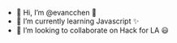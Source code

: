 - 👋 Hi, I’m @evancchen 👀
- 🌱 I’m currently learning Javascript ✨
- 💞️ I’m looking to collaborate on Hack for LA 😃
